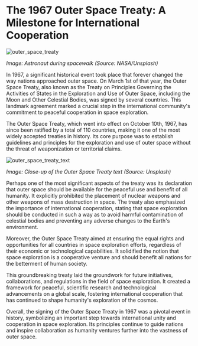 # **The 1967 Outer Space Treaty: A Milestone for International Cooperation**

![outer_space_treaty](/img/1689959443359.png)


*Image: Astronaut during spacewalk (Source: NASA/Unsplash)*

In 1967, a significant historical event took place that forever changed the way nations approached outer space. On March 1st of that year, the Outer Space Treaty, also known as the Treaty on Principles Governing the Activities of States in the Exploration and Use of Outer Space, including the Moon and Other Celestial Bodies, was signed by several countries. This landmark agreement marked a crucial step in the international community's commitment to peaceful cooperation in space exploration.

The Outer Space Treaty, which went into effect on October 10th, 1967, has since been ratified by a total of 110 countries, making it one of the most widely accepted treaties in history. Its core purpose was to establish guidelines and principles for the exploration and use of outer space without the threat of weaponization or territorial claims.

![outer_space_treaty_text](/img/1689959450593.png)


*Image: Close-up of the Outer Space Treaty text (Source: Unsplash)*

Perhaps one of the most significant aspects of the treaty was its declaration that outer space should be available for the peaceful use and benefit of all humanity. It explicitly prohibited the placement of nuclear weapons and other weapons of mass destruction in space. The treaty also emphasized the importance of international cooperation, stating that space exploration should be conducted in such a way as to avoid harmful contamination of celestial bodies and preventing any adverse changes to the Earth's environment.

Moreover, the Outer Space Treaty aimed at ensuring the equal rights and opportunities for all countries in space exploration efforts, regardless of their economic or technological capabilities. It solidified the notion that space exploration is a cooperative venture and should benefit all nations for the betterment of human society.

This groundbreaking treaty laid the groundwork for future initiatives, collaborations, and regulations in the field of space exploration. It created a framework for peaceful, scientific research and technological advancements on a global scale, fostering international cooperation that has continued to shape humanity's exploration of the cosmos.

Overall, the signing of the Outer Space Treaty in 1967 was a pivotal event in history, symbolizing an important step towards international unity and cooperation in space exploration. Its principles continue to guide nations and inspire collaboration as humanity ventures further into the vastness of outer space.